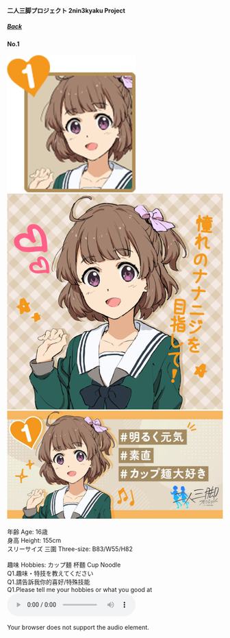 #### 二人三脚プロジェクト 2nin3kyaku Project
##### [Back](2nin3kyaku_List.md)

#### No.1
<img src="../../../Img/Nanaon/2nin3kyaku/1/1_thumb.png"><br>
<img src="../../../Img/Nanaon/2nin3kyaku/1/1_main.png"><br>
<img src="../../../Img/Nanaon/2nin3kyaku/1/1_desc.jpg"><br>
<br>
年齢 Age: 16歳<br>
身高 Height: 155cm<br>
スリーサイズ 三圍 Three-size: B83/W55/H82<br>
<br>
趣味 Hobbies: カップ麺 杯麵 Cup Noodle
<br>
Q1.趣味・特技を教えてください<br>Q1.請告訴我你的喜好/特殊技能<br>Q1.Please tell me your hobbies or what you good at<br>
<audio controls="controls">
  <source type="audio/mp3" src="../../../Resources/2nin3kyaku/No1_voice_1.mp3"></source>
  <p>Your browser does not support the audio element.</p>
</audio>